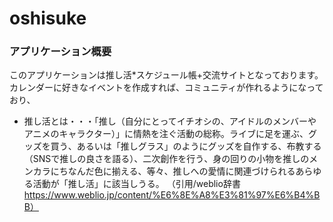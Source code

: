 # oshisuke

### アプリケーション概要
このアプリケーションは推し活*スケジュール帳+交流サイトとなっております。
カレンダーに好きなイベントを作成すれば、コミュニティが作れるようになっており、

* 推し活とは・・・「推し（自分にとってイチオシの、アイドルのメンバーやアニメのキャラクター）」に情熱を注ぐ活動の総称。ライブに足を運ぶ、グッズを買う、あるいは「推しグラス」のようにグッズを自作する、布教する（SNSで推しの良さを語る）、二次創作を行う、身の回りの小物を推しのメンカラにちなんだ色に揃える、等々、推しへの愛情に関連づけられるあらゆる活動が「推し活」に該当しうる。
（引用/weblio辞書 https://www.weblio.jp/content/%E6%8E%A8%E3%81%97%E6%B4%BB）

